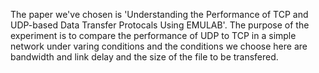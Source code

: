 The paper we've chosen is 'Understanding the Performance of TCP and UDP-based Data Transfer Protocals Using EMULAB'.
The purpose of the experiment is to compare the performance of UDP to TCP in a simple network under varing conditions and the conditions we choose here are bandwidth and link delay and the size of the file to be transfered.

